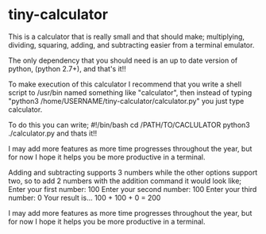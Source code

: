 # tiny-calculator
This is a calculator that is really small and that should make; multiplying, dividing, squaring, adding, and subtracting easier from a terminal emulator.

The only dependency that you should need is an up to date version of python, (python 2.7+), and that's it!!

To make execution of this calculator I recommend that you write a shell script to /usr/bin named something like "calculator", then instead of typing "python3 /home/USERNAME/tiny-calculator/calculator.py" you just type calculator.

To do this you can write; 
    #!/bin/bash 
    cd /PATH/TO/CACLULATOR 
    python3 ./calculator.py 
and thats it!!

I may add more features as more time progresses throughout the year, but for now I hope it helps you be more productive in a terminal.

Adding and subtracting supports 3 numbers while the other options support two, so to add 2 numbers with the addition command it would look like;
    Enter your first number: 100 
    Enter your second number: 100 
    Enter your third number: 0 
    Your result is... 100 + 100 + 0 = 200

I may add more features as more time progresses throughout the year, but for now I hope it helps you be more productive in a terminal.
